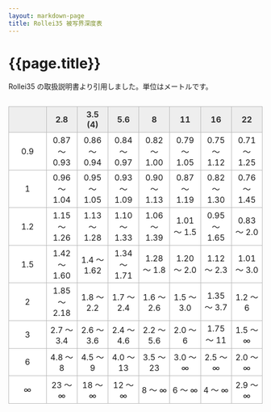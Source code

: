 ```yaml
---
layout: markdown-page
title: Rollei35 被写界深度表
---
```


<style>
	.table-wrapper
	{
		overflow: auto;
	}
	table
	{
		border-collapse: collapse;
	}
	th
	{
		padding: 0.3em;
		text-align: center;
		color: #333;
		background-color: #eee;
		border: 1px solid #b9b9b9;
	}
	td
	{
		padding: 0.3em;
		background-color: #fff;
		border: 1px solid #b9b9b9;
		text-align: center;
	}
	table > thead > tr > th:nth-child(1)
	{
	    width: 4.0em;
	}
</style>

# {{page.title}}

Rollei35 の取扱説明書より引用しました。単位はメートルです。

<div markdown="1" class="table-wrapper">

| |2.8|3.5 (4)|5.6|8|11|16|22|
|:-:|:-:|:-:|:-:|:-:|:-:|:-:|:-:|
|0.9|0.87 ～ 0.93|0.86 ～ 0.94|0.84 ～ 0.97|0.82 ～ 1.00|0.79 ～ 1.05|0.75 ～ 1.12|0.71 ～ 1.25|
|1|0.96 ～ 1.04|0.95 ～ 1.05|0.93 ～ 1.09|0.90 ～ 1.13|0.87 ～ 1.19|0.82 ～ 1.30|0.76 ～ 1.45|
|1.2|1.15 ～ 1.26|1.13 ～ 1.28|1.10 ～ 1.33|1.06 ～ 1.39|1.01 ～ 1.5|0.95 ～ 1.65|0.83 ～ 2.0|
|1.5|1.42 ～ 1.60|1.4 ～ 1.62|1.34 ～ 1.71|1.28 ～ 1.8|1.20 ～ 2.0|1.12 ～ 2.3|1.01 ～ 3.0|
|2|1.85 ～ 2.18|1.8 ～ 2.2|1.7 ～ 2.4|1.6 ～ 2.6|1.5 ～ 3.0|1.35 ～ 3.7|1.2 ～ 6|
|3|2.7 ～ 3.4|2.6 ～ 3.6|2.4 ～ 4.6|2.2 ～ 5.6|2.0 ～ 6|1.75 ～ 11|1.5 ～ ∞|
|6|4.8 ～ 8|4.5 ～ 9|4.0 ～ 13|3.5 ～ 23|3.0 ～ ∞|2.5 ～ ∞|2.0 ～ ∞|
|∞|23 ～ ∞|18 ～ ∞|12 ～ ∞|8 ～ ∞|6 ～ ∞|4 ～ ∞|2.9 ～ ∞|

</div>
